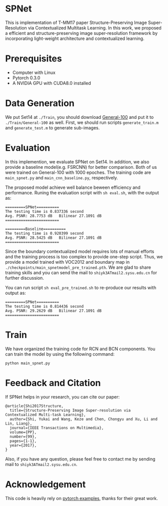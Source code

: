 # SPNet

This is implementation of T-MM17 paper Structure-Preserving Image Super-Resolution
via Contextualized Multitask Learning. In this work, we proposed a efficient and structure-preserving image super-resolution framework by incorporating light-weight architecture and contextualized learning. 

# Prerequisites
- Computer with Linux
- Pytorch 0.3.0
- A NVIDIA GPU with CUDA8.0 installed

# Data Generation

We put Set14 at `./Train`, you should download [General-100](http://mmlab.ie.cuhk.edu.hk/projects/FSRCNN.html) and put it to `./Train/General-100` as well. First, we should run scripts `generate_train.m` and `generate_test.m` to generate sub-images.

# Evaluation
In this implemention, we evaluate SPNet on Set14. In addition, we also provide a baseline model(e.g. FSRCNN) for better comparison. Both of us were trained on General-100 with 1000 epoches. The training code are `main_spnet.py` and `main_cnn_baseline.py`, respectively.

The proposed model achieve well balance beween efficiency and performance. Runing the evaluation script with `sh eval.sh`, with the output as:
```
=========SPNet==========
The testing time is 0.837336 second
Avg. PSNR: 28.7753 dB   Bilinear 27.1091 dB 
========================

=========Baseline==========
The testing time is 0.920399 second
Avg. PSNR: 28.5425 dB   Bilinear 27.1091 dB 
========================
```

Since the boundary contextualized model requires lots of manual efforts and the training process is too complex to provide one-step script. Thus, we provide a model trained with VOC2012 and boundary map in `./checkpoints/main_spnetmodel_pre_trained.pth`. We are glad to share training skills and you can send the mail to `shiyk3ATmail2.sysu.edu.cn` for further discussion. 

You can run script `sh eval_pre_trained.sh` to re-produce our results with output as: 
```
=========SPNet==========
The testing time is 0.814436 second
Avg. PSNR: 29.2629 dB   Bilinear 27.1091 dB 
========================
```
# Train
We have organized the training code for RCN and BCN components. You can train the model by using the following command:
```
python main_spnet.py
```

# Feedback and Citation
If SPNet helps in your research, you can cite our paper:
```
@article{Shi2017Structure,
  title={Structure-Preserving Image Super-resolution via Contextualized Multi-task Learning},
  author={Shi, Yukai and Wang, Keze and Chen, Chongyu and Xu, Li and Lin, Liang},
  journal={IEEE Transactions on Multimedia},
  volume={PP},
  number={99},
  pages={1-1},
  year={2017},
}
```
Also, if you have any question, please feel free to contact me by sending mail to `shiyk3ATmail2.sysu.edu.cn`.

# Acknowledgement 
This code is heavily rely on [pytorch examples](https://github.com/pytorch/examples), thanks for their great work.
